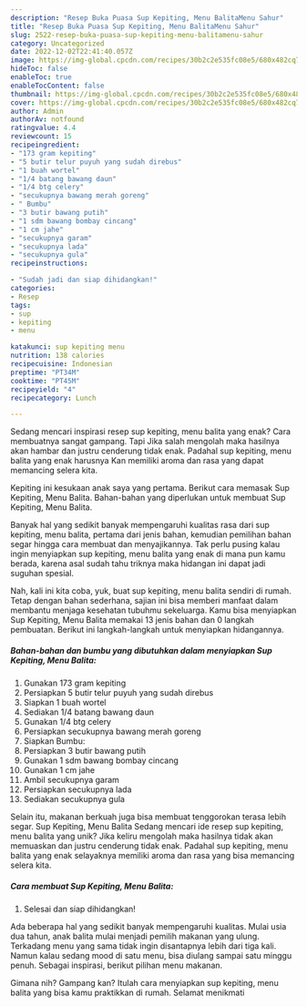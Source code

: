 ```yaml
---
description: "Resep Buka Puasa Sup Kepiting, Menu BalitaMenu Sahur"
title: "Resep Buka Puasa Sup Kepiting, Menu BalitaMenu Sahur"
slug: 2522-resep-buka-puasa-sup-kepiting-menu-balitamenu-sahur
category: Uncategorized
date: 2022-12-02T22:41:40.057Z
image: https://img-global.cpcdn.com/recipes/30b2c2e535fc08e5/680x482cq70/sup-kepiting-menu-balita-foto-resep-utama.jpg
hideToc: false
enableToc: true
enableTocContent: false
thumbnail: https://img-global.cpcdn.com/recipes/30b2c2e535fc08e5/680x482cq70/sup-kepiting-menu-balita-foto-resep-utama.jpg
cover: https://img-global.cpcdn.com/recipes/30b2c2e535fc08e5/680x482cq70/sup-kepiting-menu-balita-foto-resep-utama.jpg
author: Admin
authorAv: notfound
ratingvalue: 4.4
reviewcount: 15
recipeingredient:
- "173 gram kepiting"
- "5 butir telur puyuh yang sudah direbus"
- "1 buah wortel"
- "1/4 batang bawang daun"
- "1/4 btg celery"
- "secukupnya bawang merah goreng"
- " Bumbu"
- "3 butir bawang putih"
- "1 sdm bawang bombay cincang"
- "1 cm jahe"
- "secukupnya garam"
- "secukupnya lada"
- "secukupnya gula"
recipeinstructions:

- "Sudah jadi dan siap dihidangkan!"
categories:
- Resep
tags:
- sup
- kepiting
- menu

katakunci: sup kepiting menu 
nutrition: 138 calories
recipecuisine: Indonesian
preptime: "PT34M"
cooktime: "PT45M"
recipeyield: "4"
recipecategory: Lunch

---
```



Sedang mencari inspirasi resep sup kepiting, menu balita yang enak? Cara membuatnya sangat gampang. Tapi Jika salah mengolah maka hasilnya akan hambar dan justru cenderung tidak enak. Padahal sup kepiting, menu balita yang enak harusnya Kan memiliki aroma dan rasa yang dapat memancing selera kita.


Kepiting ini kesukaan anak saya yang pertama. Berikut cara memasak Sup Kepiting, Menu Balita. Bahan-bahan yang diperlukan untuk membuat Sup Kepiting, Menu Balita.

Banyak hal yang sedikit banyak mempengaruhi kualitas rasa dari sup kepiting, menu balita, pertama dari jenis bahan, kemudian pemilihan bahan segar hingga cara membuat dan menyajikannya. Tak perlu pusing kalau ingin menyiapkan sup kepiting, menu balita yang enak di mana pun kamu berada, karena asal sudah tahu triknya maka hidangan ini dapat jadi suguhan spesial.


Nah, kali ini kita coba, yuk, buat sup kepiting, menu balita sendiri di rumah. Tetap dengan bahan sederhana, sajian ini bisa memberi manfaat dalam membantu menjaga kesehatan tubuhmu sekeluarga. Kamu bisa menyiapkan Sup Kepiting, Menu Balita memakai 13 jenis bahan dan 0 langkah pembuatan. Berikut ini langkah-langkah untuk menyiapkan hidangannya.

<!--inarticleads1-->

##### Bahan-bahan dan bumbu yang dibutuhkan dalam menyiapkan Sup Kepiting, Menu Balita:

1. Gunakan 173 gram kepiting
1. Persiapkan 5 butir telur puyuh yang sudah direbus
1. Siapkan 1 buah wortel
1. Sediakan 1/4 batang bawang daun
1. Gunakan 1/4 btg celery
1. Persiapkan secukupnya bawang merah goreng
1. Siapkan  Bumbu:
1. Persiapkan 3 butir bawang putih
1. Gunakan 1 sdm bawang bombay cincang
1. Gunakan 1 cm jahe
1. Ambil secukupnya garam
1. Persiapkan secukupnya lada
1. Sediakan secukupnya gula


Selain itu, makanan berkuah juga bisa membuat tenggorokan terasa lebih segar. Sup Kepiting, Menu Balita Sedang mencari ide resep sup kepiting, menu balita yang unik? Jika keliru mengolah maka hasilnya tidak akan memuaskan dan justru cenderung tidak enak. Padahal sup kepiting, menu balita yang enak selayaknya memiliki aroma dan rasa yang bisa memancing selera kita. 

<!--inarticleads2-->

##### Cara membuat Sup Kepiting, Menu Balita:


1. Selesai dan siap dihidangkan!

Ada beberapa hal yang sedikit banyak mempengaruhi kualitas. Mulai usia dua tahun, anak balita mulai menjadi pemilih makanan yang ulung. Terkadang menu yang sama tidak ingin disantapnya lebih dari tiga kali. Namun kalau sedang mood di satu menu, bisa diulang sampai satu minggu penuh. Sebagai inspirasi, berikut pilihan menu makanan. 

Gimana nih? Gampang kan? Itulah cara menyiapkan sup kepiting, menu balita yang bisa kamu praktikkan di rumah. Selamat menikmati
